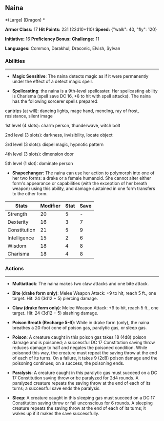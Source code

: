 ## Naina
*(Large) (Dragon) *

**Armor Class:** 17
**Hit Points:** 231 (22d10+110)
**Speed:** {"walk": 40, "fly": 120}

**Initiative:** 16
**Proficiency Bonus:**
**Challenge:** 11

**Languages:** Common, Darakhul, Draconic, Elvish, Sylvan

### Abilities
 --- 
- **Magic Sensitive**: The naina detects magic as if it were permanently under the effect of a detect magic spell.

- **Spellcasting**: the naina is a 9th-level spellcaster. Her spellcasting ability is Charisma (spell save DC 16, +8 to hit with spell attacks). The naina has the following sorcerer spells prepared:

cantrips (at will): dancing lights, mage hand, mending, ray of frost, resistance, silent image

1st level (4 slots): charm person, thunderwave, witch bolt

2nd level (3 slots): darkness, invisibility, locate object

3rd level (3 slots): dispel magic, hypnotic pattern

4th level (3 slots): dimension door

5th level (1 slot): dominate person

- **Shapechanger**: The naina can use her action to polymorph into one of her two forms: a drake or a female humanoid. She cannot alter either form's appearance or capabilities (with the exception of her breath weapon) using this ability, and damage sustained in one form transfers to the other form.



| Stats | Modifier | Stat | Save
| ---- | ---- | ---- | ---- |
| Strength | 20 | 5 | - |
| Dexterity | 16 | 3 | 7 |
| Constitution | 21 | 5 | 9 |
| Intelligence | 15 | 2 | 6 |
| Wisdom | 18 | 4 | 8 |
| Charisma | 18 | 4 | 8 |

### Actions
 --- 
- **Multiattack**: The naina makes two claw attacks and one bite attack.

- **Bite (drake form only)**: Melee Weapon Attack: +9 to hit, reach 5 ft., one target. Hit: 24 (3d12 + 5) piercing damage.

- **Claw (drake form only)**: Melee Weapon Attack: +9 to hit, reach 5 ft., one target. Hit: 24 (3d12 + 5) slashing damage.

- **Poison Breath (Recharge 5-6)**: While in drake form (only), the naina breathes a 20-foot cone of poison gas, paralytic gas, or sleep gas.

- **Poison**: A creature caught in this poison gas takes 18 (4d8) poison damage and is poisoned; a successful DC 17 Constitution saving throw reduces damage to half and negates the poisoned condition. While poisoned this way, the creature must repeat the saving throw at the end of each of its turns. On a failure, it takes 9 (2d8) poison damage and the poisoning continues; on a success, the poisoning ends.

- **Paralysis**: A creature caught in this paralytic gas must succeed on a DC 17 Constitution saving throw or be paralyzed for 2d4 rounds. A paralyzed creature repeats the saving throw at the end of each of its turns; a successful save ends the paralysis.

- **Sleep**: A creature caught in this sleeping gas must succeed on a DC 17 Constitution saving throw or fall unconscious for 6 rounds. A sleeping creature repeats the saving throw at the end of each of its turns; it wakes up if it makes the save successfully.

